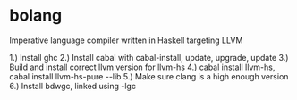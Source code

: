 # bolang
Imperative language compiler written in Haskell targeting LLVM

1.) Install ghc
2.) Install cabal with cabal-install, update, upgrade, update
3.) Build and install correct llvm version for llvm-hs
4.) cabal install llvm-hs, cabal install llvm-hs-pure --lib
5.) Make sure clang is a high enough version
6.) Install bdwgc, linked using -lgc
